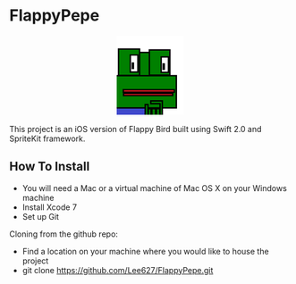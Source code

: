 # FlappyPepe
<p align="center">
  <img src="/images/Pepe.png"/>
</p>

This project is an iOS version of Flappy Bird built using Swift 2.0 and SpriteKit framework.

How To Install
--------------
* You will need a Mac or a virtual machine of Mac OS X on your Windows machine
* Install Xcode 7
* Set up Git

Cloning from the github repo:
* Find a location on your machine where you would like to house the project
* git clone https://github.com/Lee627/FlappyPepe.git

